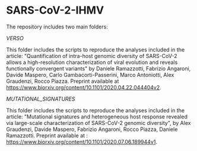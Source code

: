 SARS-CoV-2-IHMV
=================


The repository includes two main folders:

*VERSO*

This folder includes the scripts to reproduce the analyses included in the article: "Quantification of intra-host genomic diversity of SARS-CoV-2 allows a high-resolution characterization of viral evolution and reveals functionally convergent variants" by Daniele Ramazzotti, Fabrizio Angaroni, Davide Maspero, Carlo Gambacorti-Passerini, Marco Antoniotti, Alex Graudenzi, Rocco Piazza. Preprint available at https://www.biorxiv.org/content/10.1101/2020.04.22.044404v2.

*MUTATIONAL_SIGNATURES*

This folder includes the scripts to reproduce the analyses included in the article: "Mutational signatures and heterogeneous host response revealed via large-scale characterization of SARS-CoV-2 genomic diversity", by Alex Graudenzi, Davide Maspero, Fabrizio Angaroni, Rocco Piazza, Daniele Ramazzotti. Preprint available at : https://www.biorxiv.org/content/10.1101/2020.07.06.189944v1.
